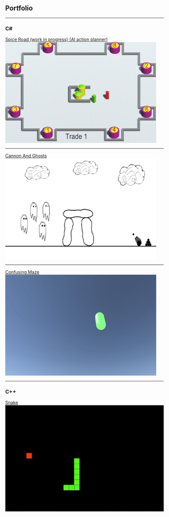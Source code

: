 ## Portfolio

---

### C# 

[Spice Road (work in progress) (AI action planner)](https://github.com/kondvit/Cannon-And-Ghosts)
<img src="images/caravansample.gif?raw=true"/>

---

[Cannon And Ghosts](https://github.com/kondvit/Cannon-And-Ghosts)
<img src="images/ghosts2.gif?raw=true"/>

---

[Confusing Maze](https://github.com/kondvit/Confusing-Maze)
<img src="images/confusingmazesample4.gif?raw=false"/>

---

### C++

[Snake](https://github.com/kondvit/Snake)
<img src="images/snake.gif?raw=true"/>
